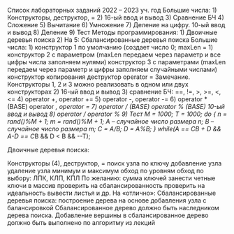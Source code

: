 Список лабораторных заданий 2022 – 2023 уч. год
Большие числа:
    1) Конструкторы, деструктор, =
    2) 16-ый ввод и вывод
    3) Сравнение БЧ
    4) Сложение
    5) Вычитание
    6) Умножение
    7) Деление на цифру. 10-ый ввод и вывод
    8) Деление
    9) Тест
Методы программирования:
    1) Двоичные деревья поиска
    2) На 5: Сбалансированные деревья поиска
    Большие числа:
    1)
        конструктор 1 по умолчанию (создает число 0; maxLen = 1)
        конструктор 2 с параметром (maxLen передаем через параметр и все цифры числа заполняем нулями)
        конструктор 3 с параметрами (maxLen передаем через параметр и цифры заполняем случайными числами)
        конструктор копирования
        деструктор
        operator =
Замечание. Конструкторы 1, 2 и 3 можно реализовать в одном или двух конструкторах
2)
16-ый ввод и вывод
3)
сравнение БЧ: ==, !=, >, >=, <, <=
4)
operator +, operator +=
5)
operator -, operator -=
6)
operator * (BASE)
operator *, operator *=
7)
operator / (BASE)
operator % (BASE)
10-ый ввод и вывод
8)
operator /
operator %
9)
Тест
M = 1000;
T = 1000;
do
{ n = rand()%M + 1;
m = rand()%M + 1;
A – случайное число размера n;
B – случайное число размера m;
C = A/B; D = A%B;
}
while(A == C*B + D && A-D == C*B && D < B && --T);

Двоичные деревья поиска:

Конструкторы (4), деструктор, =
поиск узла по ключу
добавление узла
удаление узла
минимум и максимум
обход по уровням
обход по выбору: ЛПК, КЛП, КПЛ
По желанию:
сумма ключей
занести четные ключи в массив
проверить на сбалансированность
проверить на идеальность
вывести листья
и др.
На «отлично»:
Сбалансированные деревья поиска: построение дерева на основе добавления узла с балансировкой
Сбалансированное дерево должно быть наследником дерева поиска.
Добавление вершины в сбалансированное дерево должно быть выполнено по алгоритму из лекций

